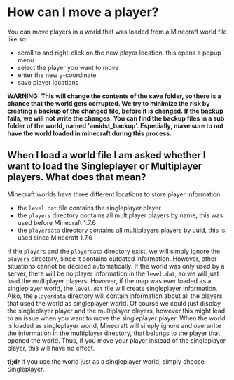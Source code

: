 How can I move a player?
========================

You can move players in a world that was loaded from a Minecraft world file like so:

* scroll to and right-click on the new player location, this opens a popup menu
* select the player you want to move
* enter the new y-coordinate
* save player locations

**WARNING: This will change the contents of the save folder, so there is a chance that the world gets corrupted. We try to minimize the risk by creating a backup of the changed file, before it is changed. If the backup fails, we will not write the changes. You can find the backup files in a sub folder of the world, named 'amidst_backup'. Especially, make sure to not have the world loaded in minecraft during this process.**

When I load a world file I am asked whether I want to load the Singleplayer or Multiplayer players. What does that mean?
---------------------------------------------------------------------------------------------------------------------------

Minecraft worlds have three different locations to store player information:

* the `level.dat` file contains the singleplayer player
* the `players` directory contains all multiplayer players by name, this was used before Minecraft 1.7.6
* the `playerdata` directory contains all multiplayers players by uuid, this is used since Minecraft 1.7.6

If the `players` and the `playerdata` directory exist, we will simply ignore the `players` directory, since it contains outdated information. However, other situations cannot be decided automatically. If the world was only used by a server, there will be no player information in the `level.dat`, so we will just load the multiplayer players. However, if the map was ever loaded as a singleplayer world, the `level.dat` file will create singleplayer information. Also, the `playerdata` directory will contain information about all the players that used the world as singleplayer world. Of course we could just display the singleplayer player and the multiplayer players, however this might lead to an issue when you want to move the singleplayer player. When the world is loaded as singleplayer world, Minecraft will simply ignore and overwrite the information in the multiplayer directory, that belongs to the player that opened the world. Thus, if you move your player instead of the singleplayer player, this will have no effect.

**tl;dr** If you use the world just as a singleplayer world, simply choose Singleplayer.

